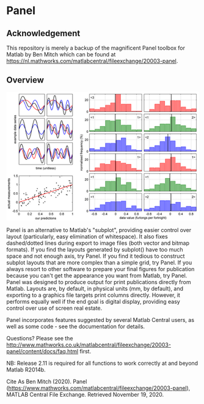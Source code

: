 # Panel

## Acknowledgement
This repository is merely a backup of the magnificent Panel toolbox for Matlab by Ben Mitch which can be found at https://nl.mathworks.com/matlabcentral/fileexchange/20003-panel.

## Overview
![](./example_panel.jpg)

Panel is an alternative to Matlab's "subplot", providing easier control over layout (particularly, easy elimination of whitespace). It also fixes dashed/dotted lines during export to image files (both vector and bitmap formats).
If you find the layouts generated by subplot() have too much space and not enough axis, try Panel. If you find it tedious to construct subplot layouts that are more complex than a simple grid, try Panel. If you always resort to other software to prepare your final figures for publication because you can't get the appearance you want from Matlab, try Panel.
Panel was designed to produce output for print publications directly from Matlab. Layouts are, by default, in physical units (mm, by default), and exporting to a graphics file targets print columns directly. However, it performs equally well if the end goal is digital display, providing easy control over use of screen real estate.

Panel incorporates features suggested by several Matlab Central users, as well as some code - see the documentation for details.

Questions? Please see the http://www.mathworks.co.uk/matlabcentral/fileexchange/20003-panel/content/docs/faq.html first.

NB: Release 2.11 is required for all functions to work correctly at and beyond Matlab R2014b.

Cite As
Ben Mitch (2020). Panel (https://www.mathworks.com/matlabcentral/fileexchange/20003-panel), MATLAB Central File Exchange. Retrieved November 19, 2020.



